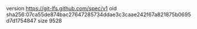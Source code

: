 version https://git-lfs.github.com/spec/v1
oid sha256:07ca55de874bac27647285734ddae3c3caae242f67a821875b0695d7d1754847
size 9528
